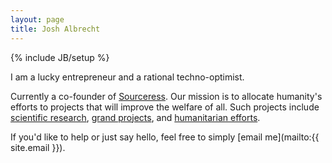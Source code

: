 ```yaml
---
layout: page
title: Josh Albrecht
---
```

{% include JB/setup %}

I am a lucky entrepreneur and a rational techno-optimist. 

Currently a co-founder of [Sourceress](http://sourceress.com). Our mission is to allocate humanity's efforts to projects that will improve the welfare of all. Such projects include [scientific research](http://www.buckinstitute.org/), [grand projects](http://www.spacex.com/mars), and [humanitarian efforts](http://www.givewell.org/). 

If you'd like to help or just say hello, feel free to simply [email me](mailto:{{ site.email }}).
